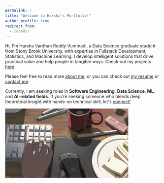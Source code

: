 ```yaml
---
permalink: /
title: "Welcome to Harsha's Portfolio!"
author_profile: true
redirect_from: 
  - /about/
---
```


Hi, I'm Harsha Vardhan Reddy Vummadi, a Data Science graduate student from Stony Brook University, with expertise in Fullstack Development, Statistics, and Machine Learning. I develop intelligent solutions that drive practical value and help people in tangible ways.
 Check out my projects 
[here]().

Please feel free to read more [about me](https://vummadiharsha39.github.io/my-story/), or you can check out [my resume](https://vummadiharsha39.github.io/cv) or [contact me](https://vummadiharsha39.github.io/gallery/).



Currently, I am seeking roles in **Software Engineering**, **Data Science**, **ML**, and **AI-related fields**. If you're seeking someone who blends deep theoretical insight with hands-on technical skill, let's 
[connect!](https://www.linkedin.com/in/harsha-vardhan-reddy-vummadi-63b464143/)






![Full Mesh](/images/smallPoolFire2D.gif)